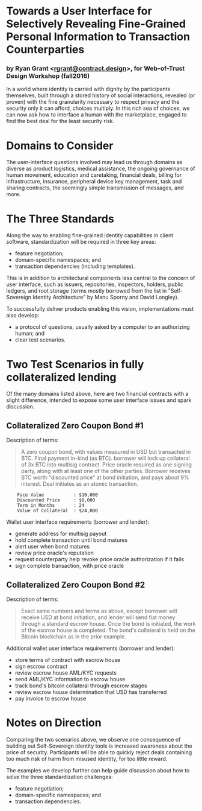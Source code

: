 # Towards a User Interface for Selectively Revealing Fine-Grained Personal Information to Transaction Counterparties

### by Ryan Grant &lt;rgrant@contract.design&gt;, for Web-of-Trust Design Workshop (fall2016)

In a world where identity is carried with dignity by the participants
themselves, built through a stored history of social interactions,
revealed (or proven) with the fine granularity necessary to respect
privacy and the security only it can afford, choices multiply.  In
this rich sea of choices, we can now ask how to interface a human with
the marketplace, engaged to find the best deal for the least security
risk.

Domains to Consider
===================

The user-interface questions involved may lead us through domains as
diverse as product logistics, medical assistance, the ongoing
governance of human movement, education and caretaking, financial
deals, billing for infrastructure, insurance, peripheral device key
management, task and sharing contracts, the seemingly simple
transmission of messages, and more.

The Three Standards
===================

Along the way to enabling fine-grained identity capabilities in client
software, standardization will be required in three key areas:

- feature negotiation;
- domain-specific namespaces; and
- transaction dependencies (including templates).

This is in addition to architectural components less central to the
concern of user interface, such as issuers, repositories, inspectors,
holders, public ledgers, and root storage (terms mostly borrowed from
the list in "Self-Sovereign Identity Architecture" by Manu Sporny and
David Longley).

To successfully deliver products enabling this vision,
implementations must also develop:

- a protocol of questions, usually asked by a computer to an authorizing human; and
- clear test scenarios.

Two Test Scenarios in fully collateralized lending
==================================================

Of the many domains listed above, here are two financial contracts
with a slight difference, intended to expose some user interface
issues and spark discussion.

Collateralized Zero Coupon Bond #1
----------------------------------

Description of terms:

> A zero coupon bond, with values measured in USD but transacted in
> BTC.  Final payment in-kind (as BTC).  borrower will lock up
> collateral of 3x BTC into multisig contract.  Price oracle required
> as one signing party, along with at least one of the other parties.
> Borrower receives BTC worth "discounted price" at bond initiation,
> and pays about 9% interest.  Deal initiates as an atomic
> transaction.

        Face Value           : $10,000
        Discounted Price     : $8,000
        Term in Months       : 24
        Value of Collateral  : $24,000

Wallet user interface requirements (borrower and lender):

- generate address for multisig payout
- hold complete transaction until bond matures
- alert user when bond matures
- review price oracle's reputation
- request counterparty help revoke price oracle authorization if it fails
- sign complete transaction, with price oracle

Collateralized Zero Coupon Bond #2
----------------------------------

Description of terms:

> Exact same numbers and terms as above, except borrower will receive
> USD at bond initiation, and lender will send fiat money through a
> standard escrow house.  Once the bond is initiated, the work of the
> escrow house is completed.  The bond's collateral is held on the
> Bitcoin blockchain as in the prior example.

Additional wallet user interface requirements (borrower and lender):

- store terms of contract with escrow house
- sign escrow contract
- review escrow house AML/KYC requests
- send AML/KYC information to escrow house
- track bond's bitcoin collateral through escrow stages
- review escrow house determination that USD has transferred
- pay invoice to escrow house

Notes on Direction
==================

Comparing the two scenarios above, we observe one consequence of
building out Self-Sovereign Identity tools is increased awareness
about the price of security.
Participants will be able to quickly reject deals containing too
much risk of harm from misused identity, for too little reward.

The examples we develop further can help guide discussion about how to
solve the three standardization challenges:

- feature negotiation;
- domain-specific namespaces; and
- transaction dependencies.

